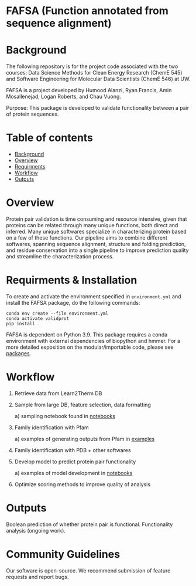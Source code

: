 # FAFSA (Function annotated from sequence alignment)

# Background

The following repository is for the project code associated with the two courses: Data Science Methods for Clean Energy Research (ChemE 545) and Software Engineering for Molecular Data Scientists (ChemE 546) at UW.

FAFSA is a project developed by Humood Alanzi, Ryan Francis, Amin Mosallenejad, Logan Roberts, and Chau Vuong.

Purpose: This package is developed to validate functionality between a pair of protein sequences.

# Table of contents

- [Background](#background)
- [Overview](#overview)
- [Requirments](#requirments--installation)
- [Workflow](#workflow)
- [Outputs](#outputs)

# Overview

Protein pair validation is time consuming and resource intensive, given that proteins can be related through many unique functions, both direct and inferred. Many unique softwares specialize in characterizing protein based on a few of these functions. Our pipeline aims to combine different softwares, spanning sequence alignment, structure and folding prediction, and residue conservation into a single pipeline to improve prediction quality and streamline the characterization process.

# Requirments & Installation
To create and activate the environment specified in `environment.yml`
and install the FAFSA package, do the following commands:
```
conda env create --file environment.yml
conda activate validprot
pip install .
```

FAFSA is dependent on Python 3.9.
This package requires a conda environment with external dependencies of biopython and hmmer.
For a more detailed exposition on the modular/importable code, please see [packages](./docs/package_components.md).


# Workflow

1) Retrieve data from Learn2Therm DB
2) Sample from large DB, feature selection, data formatting

    a) sampling notebook found in [notebooks](./notebooks/)
3) Family identification with Pfam

    a) examples of generating outputs from Pfam in [examples](./examples/local_hmmer_example.ipynb)
4) Family identification with PDB + other softwares
5) Develop model to predict protein pair functionality

    a) examples of model development in [notebooks](./notebooks/)
6) Optimize scoring methods to improve quality of analysis

# Outputs

Boolean prediction of whether protein pair is functional.
Functionality analysis (ongoing work).

# Community Guidelines

Our software is open-source. We recommend submission of feature requests and report bugs.